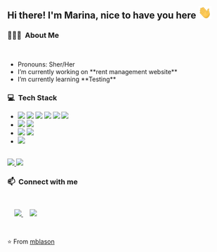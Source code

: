 ## Hi there! I'm Marina, nice to have you here <img src="https://raw.githubusercontent.com/parth-27/parth-27/master/Hi.gif" width="30px">

<h3>👨🏻‍💻 &nbsp;About Me</h3>
<br/>
<ul>
  <li>Pronouns: Sher/Her</li>
  <li>I’m currently working on **rent management website**</li>
  <li> I’m currently learning **Testing**</li>
</ul>

<!--
- 🔭 I’m currently working on ...
- 🌱 I’m currently learning **Testing**
- 👯 I’m looking to collaborate on ...
- ⚡ Fun fact: ...
-->

<h3>💻 &nbsp;Tech Stack</h3>
<ul>
  <li>
    <span><img src="https://img.shields.io/badge/-HTML5-333333?style=flat&logo=HTML5"></span>
    <span><img src="https://img.shields.io/badge/-CSS-333333?style=flat&logo=CSS3&logoColor=1572B6"></span>
    <span><img src="https://img.shields.io/badge/-JavaScript-333333?style=flat&logo=javascript"></span>
    <span><img src="https://img.shields.io/badge/-Bootstrap-333333?style=flat&logo=bootstrap&logoColor=563D7C"></span>
    <span><img src="https://img.shields.io/badge/-Node.js-333333?style=flat&logo=node.js"></span>
    <span><img src="https://img.shields.io/badge/-React-333333?style=flat&logo=react"></span>
  </li>
  <li>
    <span><img src="https://img.shields.io/badge/-MySQL-333333?style=flat&logo=mysql"></span>
    <span><img src="https://img.shields.io/badge/-MongoDB-333333?style=flat&logo=mongodb"></span>
  </li>
  <li>
    <span><img src="https://img.shields.io/badge/-Git-333333?style=flat&logo=git"></span>
    <span><img src="https://img.shields.io/badge/-GitHub-333333?style=flat&logo=github"></span>
  </li>
  <li>
    <span><img src="https://img.shields.io/badge/-Visual%20Studio%20Code-333333?style=flat&logo=visual-studio-code&logoColor=007ACC"></span>
  </li>
</ul>
<br/>

<a href="https://github.com/mblason">
  <img height="180em" src="https://github-readme-stats.vercel.app/api?username=mblason&theme=buefy&show_icons=true" />
  <img height="180em" src="https://github-readme-stats.vercel.app/api/top-langs/?username=mblason&theme=buefy&layout=compact" />
</a>
<br/>

<h3> 📫 &nbsp;Connect with me </h3>
<br/>
<p>
   &nbsp;
   &nbsp;
  <a href="https://www.linkedin.com/in/marina-blason-graviz/">
    <img src="https://img.shields.io/badge/LinkedIn-%230077B5.svg?&style=flat-square&logo=linkedin&logoColor=white">
  </a>
   &nbsp;
   &nbsp;  
  <a href="https://github.com/mblason">
    <img src="https://img.shields.io/badge/Github-%230A0A0A.svg?&style=flat-square&logo=Github&logoColor=white">  
  </a>
</p>
<br/>

⭐️ From [mblason](https://github.com/mblason)
